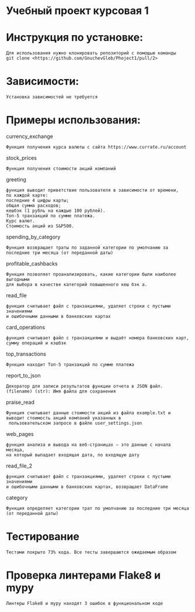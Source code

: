 # Учебный проект курсовая 1

#  Инструкция по установке:
    Для использования нужно клонировать репозиторий с помощью команды 
    git clone <https://github.com/GnuchevGleb/Phoject1/pull/2>


# Зависимости:
    Установка зависимостей не требуется

# Примеры использования:

currency_exchange

    Функция получения курса валюты с сайта https://www.currate.ru/account

stock_prices

    Функция получения стоимости акций компаний

greeting

    функция выводит приветствие пользователя в зависимости от времени,
    по каждой карте:
    последние 4 цифры карты;
    общая сумма расходов;
    кешбэк (1 рубль на каждые 100 рублей).
    Топ-5 транзакций по сумме платежа.
    Курс валют.
    Стоимость акций из S&P500.

spending_by_category

    Функция возвращает траты по заданной категории по умолчанию за последние три месяца (от переданной даты)

profitable_cashbacks

    Функция позволяет проанализировать, какие категории были наиболее выгодными
    для выбора в качестве категорий повышенного кеш бэк а.

read_file

    функция считывает файл с транзакциями, удаляет строки с пустыми значениями
    и ошибочными данными в банковских картах

card_operations

    функция считывает файл с транзакциями и выдаёт номера банковских карт, сумму операций и кэшбэк

top_transactions

    Функция находит Топ-5 транзакций по сумме платежа

report_to_json

    Декоратор для записи результатов функции отчета в JSON файл. (filename) (str): Имя файла для сохранения

praise_read

    Функция считывает данные стоимости акций из файла example.txt и выводит стоимость акций компаний указанных в
     пользовательском запросе в файле user_settings.json

web_pages

    функция анализа и вывода на веб-страницах — это данные с начала месяца,
    на который выпадает входящая дата, по входящую дату

read_file_2

    функция считывает файл с транзакциями, удаляет строки с пустыми значениями
    и ошибочными данными в банковских картах, возвращает DataFrame

category

    Функция определяет категории трат по умолчанию за последние три месяца (от переданной даты)



# Тестирование
    Тестами покрыто 73% кода. Все тесты завершаются ожидаемым образом
# Проверка линтерами Flake8 и mypy
    Линтеры Flake8 и mypy находят 3 ошибок в функциональном коде